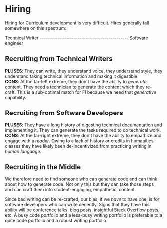 # Hiring

Hiring for Curriculum development is very difficult. Hires generally fall
somewhere on this spectrum:

Technical Writer -------------------------------------------- Software engineer
                                                             

## Recruiting from Technical Writers

**PLUSES**: They can write, they understand voice, they understand style, they
understand taking technical information and making it digestible  
**CONS**: At the far-left extreme, they don't have the ability to _generate_
content. They need a technician to generate the content which they re-craft.
This is a sub-optimal match for FI because we need that _generative_
capability.

## Recruiting from Software Developers

**PLUSES**: They have a long history of digesting technical documentation
and implementing it. They can generate the tasks required to do technical work. 
**CONS**: At the far-right extreme, they don't have the ability to empathize
and engage with a _reader_. Owing to a lack of history or credits in humanities
classes they have likely been de-incentivized from practicing writing in _human
language_.

## Recruiting in the Middle

We therefore need to find someone who can generate code and can think about how
to generate code. Not only this but they can take those steps and can craft
them into student-engaging, empathetic, content.

Since bad writing can be re-crafted, our bias, if we _have_ to have one, is for
software developers who can write decently. Signs that they have this ability
will be conference talks, blog posts, insightful Stack Overflow posts, etc. A
busy code portfolio and a less-busy writing portfolio is preferable to a quite
code portfolio and a robust writing portfolio.
